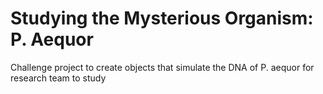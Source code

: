 # Studying the Mysterious Organism: P. Aequor
Challenge project to create objects that simulate the DNA of P. aequor for research team to study

## 
